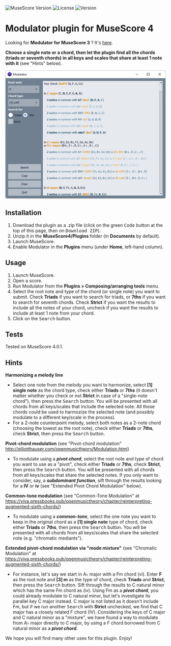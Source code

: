 ![MuseScore Version](https://img.shields.io/badge/musescore-4-orange.svg)
![License](https://img.shields.io/badge/license-GPL-green.svg)
![Version](https://img.shields.io/badge/version-v1.1.0-blue.svg)

# Modulator plugin for MuseScore 4
Looking for **Modulator for MuseScore 3** ? It's [here](https://github.com/madjyc/Modulator_MuseScore3).

**Choose a single note or a chord, then let the plugin find all the chords (triads or seventh chords) in all keys and scales that share at least 1 note with it** (see "Hints" below).

![screenshot](modulator_screenshot.png)

## Installation
1.  Download the plugin as a .zip file (click on the green <kbd>Code</kbd> button at the top of this page, then on <kbd>Download ZIP</kbd>).
2.  Unzip it in the **MuseScore4/Plugins** folder (in **Documents** by default).
3.  Launch MuseScore.
4.  Enable Modulator in the **Plugins** menu (under **Home**, left-hand column).

## Usage
1. Launch MuseScore.
2. Open a score.
3. Run Modulator from the **Plugins > Composing/arranging tools** menu.
4. Select the root note and type of the chord (or single note) you want to submit.
   Check **Triads** if you want to search for triads, or **7ths** if you want to search for seventh chords.
   Check **Strict** if you want the results to include all the notes of your chord, uncheck if you want the results to include at least 1 note from your chord.
5. Click on the <kbd>Search</kbd> button.

## Tests
Tested on MuseScore 4.0.1.

## Hints
**Harmonizing a melody line**
  - Select one note from the melody you want to harmonize, select **[1] single note** as the chord type, check either **Triads** or **7ths** (it doesn't matter whether you check or not **Strict** in case of a "single-note chord"), then press the <kbd>Search</kbd> button. You will be presented with all chords from all keys/scales that include the selected note. All those chords could be used to harmozize the selected note (and possibly modulate to a different key/scale in the process).
  - For a 2-note counterpoint melody, select both notes as a 2-note chord (choosing the lowest as the root note), check either **Triads** or **7ths**, check **Strict**, then press the <kbd>Search</kbd> button.

**Pivot-chord modulation** (see "Pivot-chord modulation" http://elliotthauser.com/openmusictheory/Modulation.html)
  - To modulate using a ***pivot chord***, select the root note and type of chord you want to use as a "pivot", check either **Triads** or **7ths**, check **Strict**, then press the <kbd>Search</kbd> button. You will be presented with all chords from all keys/scales that share the selected notes. If you only want to consider, say, a ***subdominant function***, sift through the results looking for a **IV** or **iv** (see "Extended Pivot Chord Modulation" below).

**Common-tone modulation** (see "Common-Tone Modulation" at https://viva.pressbooks.pub/openmusictheory/chapter/reinterpreting-augmented-sixth-chords/)
  - To modulate using a ***common-tone***, select the one note you want to keep in the original chord as a **[1] single note** type of chord, check either **Triads** or **7ths**, then press the <kbd>Search</kbd> button. You will be presented with all chords from all keys/scales that share the selected note (e.g. "chromatic mediants").

**Extended pivot-chord modulation via "mode mixture"** (see "Chromatic Modulation" at https://viva.pressbooks.pub/openmusictheory/chapter/reinterpreting-augmented-sixth-chords/)
  - For instance, let's say we start in A♭ major with a Fm chord (vi). Enter **F** as the root note and **[3] m** as the type of chord, check **Triads** and **Strict**, then press the <kbd>Search</kbd> button. Sift through the results to C natural minor which has the same Fm chord as (iv). Using Fm as a ***pivot chord***, you could already modulate to C natural minor, but let's investigate its parallel key C major instead. C major is not listed as it doesn't include Fm, but if we run another <kbd>Search</kbd> with **Strict** unchecked, we find that C major has a closely related F chord (IV). Considering the keys of C major and C natural minor as a "mixture", we have found a way to modulate from A♭ major directly to C major, by using a F chord borrowed from C natural minor as a ***pivot chord***.

We hope you will find many other uses for this plugin. Enjoy!
